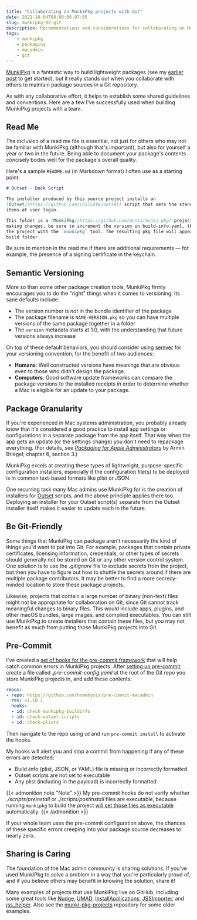 ```yaml
---
title: "Collaborating on MunkiPkg projects with Git"
date: 2021-10-04T08:00:00-07:00
slug: munkipkg-02-git
description: Recommendations and considerations for collaborating on MunkiPkg projects in a Git repo.
tags:
    - munkipkg
    - packaging
    - macadmin
    - git
---
```


[MunkiPkg](https://github.com/munki/munki-pkg) is a fantastic way to build lightweight packages (see my [earlier post](../munkipkg-01-intro) to get started), but it really stands out when you collaborate with others to maintain package sources in a Git repository.

As with any collaborative effort, it helps to establish some shared guidelines and conventions. Here are a few I've successfully used when building MunkiPkg projects with a team.

## Read Me

The inclusion of a read me file is essential, not just for others who may not be familiar with MunkiPkg (although that's important), but also for yourself a year or two in the future. Being able to document your package's contents concisely bodes well for the package's overall quality.

Here's a sample `README.md` (in Markdown format) I often use as a starting point:

```md
# Outset - Dock Script

The installer produced by this source project installs an
[Outset](https://github.com/chilcote/outset) script that sets the standard Dock
items at user login.

This folder is a [MunkiPkg](https://github.com/munki/munki-pkg) project. After
making changes, be sure to increment the version in build-info.yaml, then build
the project with the `munkipkg` tool. The resulting pkg file will appear in the
build folder.
```

Be sure to mention in the read me if there are additional requirements — for example, the presence of a signing certificate in the keychain.

## Semantic Versioning

More so than some other package creation tools, MunkiPkg firmly encourages you to do the "right" things when it comes to versioning. Its sane defaults include:

- The version number is *not* in the bundle identifier of the package
- The package filename is `NAME-VERSION.pkg` so you can have multiple versions of the same package together in a folder
- The `version` metadata starts at 1.0, with the understanding that future versions always increase

On top of these default behaviors, you should consider using [semver](https://semver.org) for your versioning convention, for the benefit of two audiences:

- __Humans__: Well constructed versions have meanings that are obvious even to those who didn't design the package.
- __Computers__: Good software update frameworks can compare the package versions to the installed receipts in order to determine whether a Mac is eligible for an update to your package.

## Package Granularity

If you're experienced in Mac systems administration, you probably already know that it's considered a good practice to install app settings or configurations in a separate package from the app itself. That way when the app gets an update (or the settings change) you don't need to repackage everything. (For details, see [*Packaging for Apple Administrators*](https://scriptingosx.com/packaging-for-apple-administrators/) by Armin Briegel; chapter 6, section 3.)

MunkiPkg excels at creating these types of lightweight, purpose-specific configuration installers, especially if the configuration file(s) to be deployed is in common text-based formats like plist or JSON.

One recurring task many Mac admins use MunkiPkg for is the creation of installers for [Outset](https://github.com/chilcote/outset) scripts, and the above principle applies there too. Deploying an installer for your Outset script(s) separate from the Outset installer itself makes it easier to update each in the future.

<!-- TODO: Link to package granularity section of deploying-docklib post, once it's published. -->

## Be Git-Friendly

Some things that MunkiPkg can package aren't necessarily the kind of things you'd want to put into Git. For example, packages that contain private certificates, licensing information, credentials, or other types of secrets should generally not be stored on Git or any other version control system. One solution is to use the _.gitignore_ file to exclude secrets from the project, but then you have to figure out how to shuttle the secrets around if there are multiple package contributors. It may be better to find a more secrecy-minded location to store these package projects.

<!-- TODO: GitLab secrets? -->

Likewise, projects that contain a large number of binary (non-text) files might not be appropriate for collaboration on Git, since Git cannot track meaningful changes to binary files. This would include apps, plugins, and other macOS bundles, large images, and compiled executables. You can still use MunkiPkg to create installers that contain these files, but you may not benefit as much from putting those MunkiPkg projects into Git.

## Pre-Commit

I've created a [set of hooks for the pre-commit framework](https://github.com/homebysix/pre-commit-macadmin) that will help catch common errors in MunkiPkg projects. After [setting up pre-commit](../pre-commit-01-intro), create a file called _.pre-commit-config.yaml_ at the root of the Git repo you store MunkiPkg projects in, and add these contents:

```yaml {linenos=table}
repos:
- repo: https://github.com/homebysix/pre-commit-macadmin
  rev: v1.10.1
  hooks:
  - id: check-munkipkg-buildinfo
  - id: check-outset-scripts
  - id: check-plists
```

Then navigate to the repo using `cd` and run `pre-commit install` to activate the hooks.

My hooks will alert you and stop a commit from happening if any of these errors are detected:

- Build-info (plist, JSON, or YAML) file is missing or incorrectly formatted
- Outset scripts are not set to executable
- Any plist (including in the payload) is incorrectly formatted

{{< admonition note "Note" >}}
My pre-commit hooks do not verify whether <em>./scripts/preinstall</em> or <em>./scripts/postinstall</em> files are executable, because running <code>munkipkg</code> to build the project <a href="https://github.com/munki/munki-pkg/blob/71d270833719881b0f9f6002a476e716bc232505/munkipkg#L911-L918" target="_blank">will set those files as executable</a> automatically.
{{< /admonition >}}

If your whole team uses the pre-commit configuration above, the chances of these specific errors creeping into your package source decreases to nearly zero.

## Sharing is Caring

The foundation of the Mac admin community is sharing solutions. If you've used MunkiPkg to solve a problem in a way that you're particularly proud of, and if you believe others may benefit in knowing the solution, share it!

Many examples of projects that use MunkiPkg live on GitHub, including some great tools like [Nudge](https://github.com/macadmins/nudge), [UMAD](https://github.com/macadmins/umad), [InstallApplications](https://github.com/macadmins/installapplications), [JSSImporter](https://github.com/jssimporter/JSSImporter), and [jss_helper](https://github.com/jssimporter/jss_helper). Also see the [munki-pkg-projects](https://github.com/munki/munki-pkg-projects) repository for some older examples.

